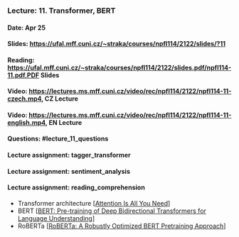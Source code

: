 ### Lecture: 11. Transformer, BERT
#### Date: Apr 25
#### Slides: https://ufal.mff.cuni.cz/~straka/courses/npfl114/2122/slides/?11
#### Reading: https://ufal.mff.cuni.cz/~straka/courses/npfl114/2122/slides.pdf/npfl114-11.pdf,PDF Slides
#### Video: https://lectures.ms.mff.cuni.cz/video/rec/npfl114/2122/npfl114-11-czech.mp4, CZ Lecture
#### Video: https://lectures.ms.mff.cuni.cz/video/rec/npfl114/2122/npfl114-11-english.mp4, EN Lecture
#### Questions: #lecture_11_questions
#### Lecture assignment: tagger_transformer
#### Lecture assignment: sentiment_analysis
#### Lecture assignment: reading_comprehension

- Transformer architecture [[Attention Is All You Need](https://arxiv.org/abs/1706.03762)]
- BERT [[BERT: Pre-training of Deep Bidirectional Transformers for Language Understanding](https://arxiv.org/abs/1810.04805)]
- RoBERTa [[RoBERTa: A Robustly Optimized BERT Pretraining Approach](https://arxiv.org/abs/1907.11692)]
